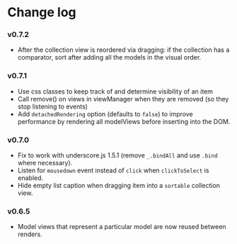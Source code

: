 # Change log

### v0.7.2
* After the collection view is reordered via dragging: if the collection has a comparator, sort after adding all the models in the visual order.
### v0.7.1

* Use css classes to keep track of and determine visibility of an item
* Call remove() on views in viewManager when they are removed (so they stop listening to events)
* Add `detachedRendering` option (defaults to `false`) to improve performance by rendering all modelViews before inserting into the DOM.

### v0.7.0

* Fix to work with underscore.js 1.5.1 (remove `_.bindAll` and use `.bind` where necessary).
* Listen for `mousedown` event instead of `click` when `clickToSelect` is enabled.
* Hide empty list caption when dragging item into a `sortable` collection view.

### v0.6.5

* Model views that represent a particular model are now reused between renders.
